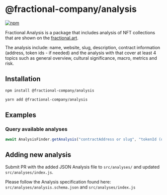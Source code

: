# @fractional-company/analysis

[![npm](https://img.shields.io/npm/v/@fractional-company/analysis)](https://unpkg.com/@solana/spl-token-registry@latest/)

Fractional Analysis is a package that includes analysis of NFT collections that are shown on the [fractional.art](https://fractional.art). 

The analysis include: name, website, slug, description,
contract information (address, token ids - if needed) and the analysis with that cover at least 4 topics such as general overview, cultural significance, macro, metrics and risk.

## Installation

```bash
npm install @fractional-company/analysis
```

```bash
yarn add @fractional-company/analysis
```

## Examples

### Query available analyses

```javascript
await AnalysisFinder.getAnalysis("contractAddress or slug", "tokenId (optional)");
```

## Adding new analysis

Submit PR with the added JSON Analysis file to `src/analyses/` and updated `src/analyses/index.js`.

Please follow the Analysis specification found here: `src/analyses/analysis.schema.json` and `src/analyses/index.js`

